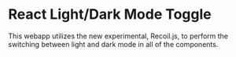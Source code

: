 # React Light/Dark Mode Toggle

This webapp utilizes the new experimental, Recoil.js, to perform the switching between light and dark mode in all of the components.